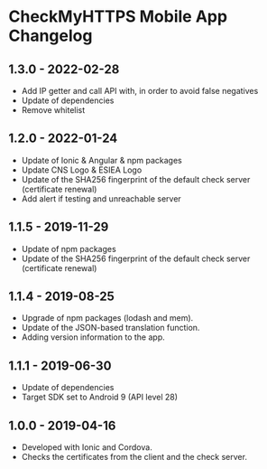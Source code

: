 # CheckMyHTTPS Mobile App Changelog

## 1.3.0 - 2022-02-28
- Add IP getter and call API with, in order to avoid false negatives
- Update of dependencies
- Remove whitelist

## 1.2.0 - 2022-01-24
- Update of Ionic & Angular & npm packages
- Update CNS Logo & ESIEA Logo
- Update of the SHA256 fingerprint of the default check server (certificate renewal)
- Add alert if testing and unreachable server

## 1.1.5 - 2019-11-29
- Update of npm packages
- Update of the SHA256 fingerprint of the default check server (certificate renewal)

## 1.1.4 - 2019-08-25
- Upgrade of npm packages (lodash and mem).
- Update of the JSON-based translation function.
- Adding version information to the app.

## 1.1.1 - 2019-06-30
- Update of dependencies
- Target SDK set to Android 9 (API level 28)

## 1.0.0 - 2019-04-16
- Developed with Ionic and Cordova.
- Checks the certificates from the client and the check server.